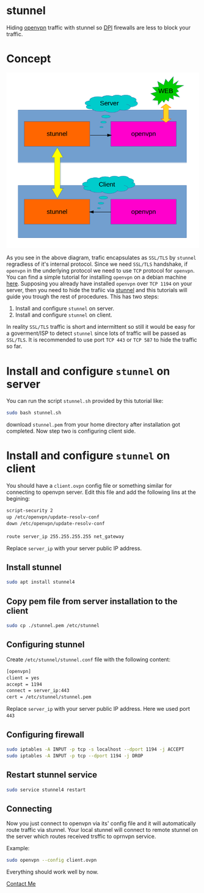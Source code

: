 # stunnel
Hiding [openvpn](https://en.wikipedia.org/wiki/OpenVPN) traffic with stunnel so [DPI](https://en.wikipedia.org/wiki/Deep_packet_inspection) firewalls are less to block your traffic.

# Concept

<img src="./assets/img/diagram.png">

As you see in the above diagram, trafic encapsulates as `SSL/TLS` by `stunnel` regradless of it's internal protocol. Since we need `SSL/TLS` handshake, if `openvpn` in the underlying protocol we need to use `TCP` protocol for `openvpn`.
You can find a simple tutorial for installing `openvpn` on a debian machine [here](https://github.com/Xaqron/openvpn).
Supposing you already have installed `openvpn` over `TCP 1194` on your server, then you need to hide the trafiic via [stunnel](https://www.stunnel.org) and this tutorials will guide you trough the rest of procedures.
This has two steps:
1) Install and configure `stunnel` on server.
2) Install and configure `stunnel` on client.

In reality `SSL/TLS` traffic is short and intermittent so still it would be easy for a goverment/ISP to detect `stunnel` since lots of traffic will be passed as `SSL/TLS`. It is recommended to use port `TCP 443` or `TCP 587` to hide the traffic so far.

# Install and configure `stunnel` on server

You can run the script `stunnel.sh` provided by this tutorial like:
```bash
sudo bash stunnel.sh
```
download `stunnel.pem` from your home directory after installation got completed.
Now step two is configuring client side.

# Install and configure `stunnel` on client

You should have a `client.ovpn` config file or something similar for connecting to openvpn server.
Edit this file and add the following lins at the begining:

```bash
script-security 2
up /etc/openvpn/update-resolv-conf
down /etc/openvpn/update-resolv-conf

route server_ip 255.255.255.255 net_gateway
```

Replace `server_ip` with your server public IP address.

## Install stunnel

```bash
sudo apt install stunnel4
```

## Copy pem file from server installation to the client

```bash
sudo cp ./stunnel.pem /etc/stunnel
```

## Configuring stunnel

Create `/etc/stunnel/stunnel.conf` file with the following content:

```bash
[openvpn]
client = yes
accept = 1194
connect = server_ip:443
cert = /etc/stunnel/stunnel.pem
```

Replace `server_ip` with your server public IP address. Here we used port `443`

## Configuring firewall

```bash
sudo iptables -A INPUT -p tcp -s localhost --dport 1194 -j ACCEPT
sudo iptables -A INPUT -p tcp --dport 1194 -j DROP
```

## Restart stunnel service

```bash
sudo service stunnel4 restart
```

## Connecting

Now you just connect to openvpn via its' config file and it will automatically route traffic via stunnel. Your local stunnel will connect to remote stunnel on the server which routes received trsffic to oprnvpn service.

Example:

```bash
sudo openvpn --config client.ovpn
```

Everything should work well by now.

[Contact Me](https<://twitter.com/xaqron)